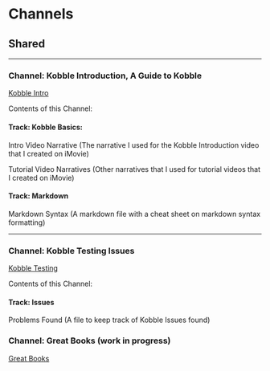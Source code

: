 # Channels 
## Shared

***

### Channel: Kobble Introduction, A Guide to Kobble
[Kobble Intro](kobble://kobble.io/channel?title=Kobble%20Introduction&subtitle=A%20Guide%20To%20Kobble&owner=oneeve8&repo=kobble-data&path=channels/Kobbleintro.json)

Contents of this Channel:

#### Track: Kobble Basics:
Intro Video Narrative (The narrative I used for the Kobble Introduction video that I created on iMovie)

Tutorial Video Narratives (Other narratives that I used for tutorial videos that I created on iMovie)

#### Track: Markdown
Markdown Syntax (A markdown file with a cheat sheet on markdown syntax formatting)

***

### Channel: Kobble Testing Issues

[Kobble Testing](kobble://kobble.io/channel?title=Kobble%20Testing&subtitle=Issues&owner=oneeve8&repo=kobble-data&path=channels/kobbleissues.json)

Contents of this Channel:

#### Track: Issues 
Problems Found (A file to keep track of Kobble Issues found)

### Channel: Great Books (work in progress)
[Great Books](kobble://kobble.io/channel?title=Kobble%20Testing&subtitle=Issues&owner=oneeve8&repo=kobble-data&path=channels/kobbleissues.json)
